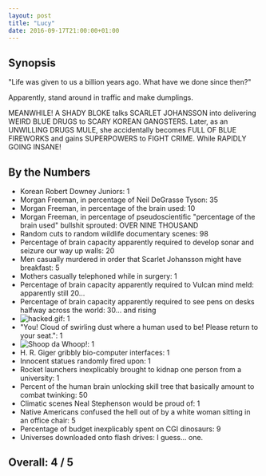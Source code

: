 ```yaml
---
layout: post
title: "Lucy"
date: 2016-09-17T21:00:00+01:00
---
```


## Synopsis

"Life was given to us a billion years ago. What have we done since then?"

Apparently, stand around in traffic and make dumplings.

MEANWHILE! A SHADY BLOKE talks SCARLET JOHANSSON into delivering WEIRD BLUE DRUGS to SCARY KOREAN GANGSTERS. Later, as an UNWILLING DRUGS MULE, she accidentally becomes FULL OF BLUE FIREWORKS and gains SUPERPOWERS to FIGHT CRIME. While RAPIDLY GOING INSANE!

## By the Numbers

* Korean Robert Downey Juniors: 1
* Morgan Freeman, in percentage of Neil DeGrasse Tyson: 35
* Morgan Freeman, in percentage of the brain used: 10
* Morgan Freeman, in percentage of pseudoscientific "percentage of the brain used" bullshit sprouted: OVER NINE THOUSAND
* Random cuts to random wildlife documentary scenes: 98
* Percentage of brain capacity apparently required to develop sonar and seizure our way up walls: 20
* Men casually murdered in order that Scarlet Johansson might have breakfast: 5
* Mothers casually telephoned while in surgery: 1
* Percentage of brain capacity apparently required to Vulcan mind meld: apparently still 20...
* Percentage of brain capacity apparently required to see pens on desks halfway across the world: 30... and rising
* ![hacked.gif](https://files.ianrenton.com/sites/filmreviews/hacked.gif): 1
* "You! Cloud of swirling dust where a human used to be! Please return to your seat.": 1
* ![Shoop da Whoop!](https://files.ianrenton.com/sites/filmreviews/shoopdawhoop.jpg): 1
* H. R. Giger gribbly bio-computer interfaces: 1
* Innocent statues randomly fired upon: 1
* Rocket launchers inexplicably brought to kidnap one person from a university: 1
* Percent of the human brain unlocking skill tree that basically amount to combat twinking: 50
* Climatic scenes Neal Stephenson would be proud of: 1
* Native Americans confused the hell out of by a white woman sitting in an office chair: 5
* Percentage of budget inexplicably spent on CGI dinosaurs: 9
* Universes downloaded onto flash drives: I guess... one.

## Overall: 4 / 5
